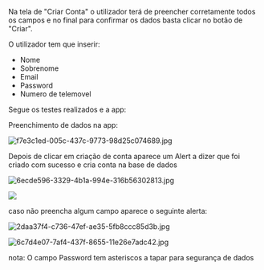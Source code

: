 Na tela de "Criar Conta" o utilizador terá de preencher corretamente todos os campos e no final para confirmar os dados basta clicar no botão de "Criar".

O utilizador tem que inserir: 

- Nome
- Sobrenome
- Email
- Password
- Numero de telemovel

Segue os testes realizados e a app:

Preenchimento de dados na app:

![f7e3c1ed-005c-437c-9773-98d25c074689.jpg](/.attachments/f7e3c1ed-005c-437c-9773-98d25c074689-001c5cdf-4481-4c4c-b93c-bcb9873dc2de.jpg)

Depois de clicar em criação de conta aparece um Alert a dizer que foi criado com sucesso e cria conta na base de dados

![6ecde596-3329-4b1a-994e-316b56302813.jpg](/.attachments/6ecde596-3329-4b1a-994e-316b56302813-9fdf7e54-3a3c-40d0-87c0-f9b19014d2b6.jpg)

<IMG  src="https://cdn.discordapp.com/attachments/1026515127513665608/1041072276818383019/image.png"/>


caso não preencha algum campo aparece o seguinte alerta:

![2daa37f4-c736-47ef-ae35-5fb8ccc85d3b.jpg](/.attachments/2daa37f4-c736-47ef-ae35-5fb8ccc85d3b-30318999-599f-425e-b680-1d144b7fcec3.jpg)

![6c7d4e07-7af4-437f-8655-11e26e7adc42.jpg](/.attachments/6c7d4e07-7af4-437f-8655-11e26e7adc42-f8715d68-90e9-4cde-9bfa-0dc75fd291d9.jpg)

nota: O campo Password tem asteriscos a tapar para segurança de dados